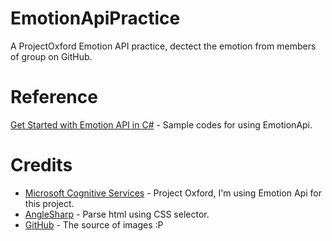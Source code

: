 # EmotionApiPractice
A ProjectOxford Emotion API practice, dectect the emotion from members of group on GitHub.

# Reference
[Get Started with Emotion API in C#](https://www.microsoft.com/cognitive-services/en-us/emotion-api/documentation/getstarted) - Sample codes for using EmotionApi.

# Credits
- [Microsoft Cognitive Services](https://www.microsoft.com/cognitive-services) - Project Oxford, I'm using Emotion Api for this project.
- [AngleSharp](https://github.com/AngleSharp/AngleSharp) - Parse html using CSS selector.
- [GitHub](https://github.com) - The source of images :P


